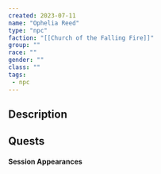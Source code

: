 ```yaml
---
created: 2023-07-11
name: "Ophelia Reed"
type: "npc"
faction: "[[Church of the Falling Fire]]"
group: ""
race: ""
gender: ""
class: ""
tags:
 - npc
---
```

## Description


## Quests
<!-- QueryToSerialize: TASK FROM "TTRPG/Drakkenheim/Quests" WHERE !completed AND contains(outlinks, [[Ophelia Reed]]) -->

#### Session Appearances
<!-- QueryToSerialize: LIST FROM [[Ophelia Reed]] WHERE file.folder = "TTRPG/Drakkenheim/Sessions" -->
<!-- SerializedQuery: LIST FROM [[Ophelia Reed]] WHERE file.folder = "TTRPG/Drakkenh[[Drakkenheim/Sessions/Session 007|Session 007]] 007.md|Session 007]]
<!-- SerializedQuery END -->



